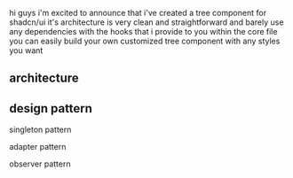 hi guys 
i'm excited to announce that i've created a tree component for shadcn/ui
it's architecture is very clean and straightforward
and barely use any dependencies
with the hooks that i provide to you within the core file
you can easily build your own customized tree component with any styles you want

## architecture

## design pattern

singleton pattern

adapter pattern

observer pattern

